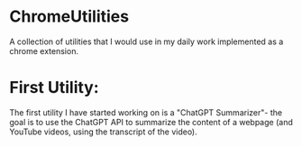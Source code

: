 # ChromeUtilities
A collection of utilities that I would use in my daily work implemented as a chrome extension. 

# First Utility:
The first utility I have started working on is a "ChatGPT Summarizer"- the goal is to use the ChatGPT API to summarize the content of a webpage (and YouTube videos, using the transcript of the video).
